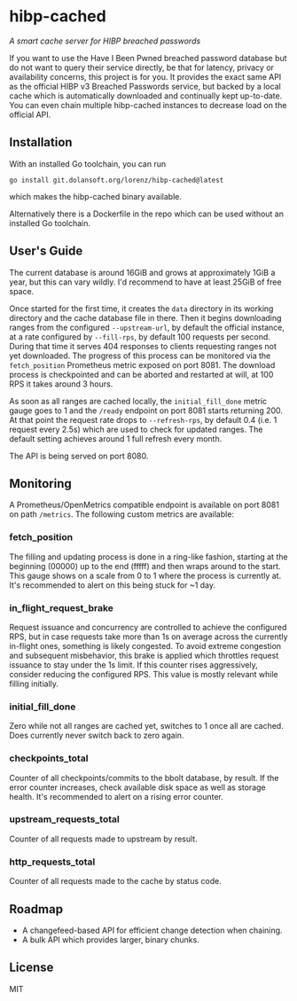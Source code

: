 # hibp-cached
*A smart cache server for HIBP breached passwords*

If you want to use the Have I Been Pwned breached password database but do not
want to query their service directly, be that for latency, privacy or
availability concerns, this project is for you. It provides the exact same API
as the official HIBP v3 Breached Passwords service, but backed by a local cache
which is automatically downloaded and continually kept up-to-date. You can even
chain multiple hibp-cached instances to decrease load on the official API.

## Installation
With an installed Go toolchain, you can run
```
go install git.dolansoft.org/lorenz/hibp-cached@latest
```
which makes the hibp-cached binary available.

Alternatively there is a Dockerfile in the repo which can be used without an
installed Go toolchain.

## User's Guide
The current database is around 16GiB and grows at approximately 1GiB a year,
but this can vary wildly. I'd recommend to have at least 25GiB of free space.

Once started for the first time, it creates the `data` directory in its working
directory and the cache database file in there. Then it begins downloading
ranges from the configured `--upstream-url`, by default the official instance,
at a rate configured by `--fill-rps`, by default 100 requests per second.
During that time it serves 404 responses to clients requesting ranges not yet
downloaded. The progress of this process can be monitored via the
`fetch_position` Prometheus metric exposed on port 8081. The download process
is checkpointed and can be aborted and restarted at will, at 100 RPS it takes
around 3 hours.

As soon as all ranges are cached locally, the `initial_fill_done` metric gauge
goes to 1 and the `/ready` endpoint on port 8081 starts returning 200. At that
point the request rate drops to `--refresh-rps`, by default 0.4 (i.e. 1 request
every 2.5s) which are used to check for updated ranges. The default setting
achieves around 1 full refresh every month.

The API is being served on port 8080.

## Monitoring
A Prometheus/OpenMetrics compatible endpoint is available on port 8081 on path
`/metrics`. The following custom metrics are available:

### fetch_position
The filling and updating process is done in a ring-like fashion, starting at
the beginning (00000) up to the end (fffff) and then wraps around to the start.
This gauge shows on a scale from 0 to 1 where the process is currently at.
It's recommended to alert on this being stuck for ~1 day.

### in_flight_request_brake
Request issuance and concurrency are controlled to achieve the configured RPS,
but in case requests take more than 1s on average across the currently
in-flight ones, something is likely congested. To avoid extreme congestion and
subsequent misbehavior, this brake is applied which throttles request issuance
to stay under the 1s limit. If this counter rises aggressively, consider
reducing the configured RPS. This value is mostly relevant while filling
initially.

### initial_fill_done
Zero while not all ranges are cached yet, switches to 1 once all are cached.
Does currently never switch back to zero again.

### checkpoints_total
Counter of all checkpoints/commits to the bbolt database, by result.
If the error counter increases, check available disk space as well as storage
health.
It's recommended to alert on a rising error counter.

### upstream_requests_total
Counter of all requests made to upstream by result.

### http_requests_total
Counter of all requests made to the cache by status code.

## Roadmap
* A changefeed-based API for efficient change detection when chaining.
* A bulk API which provides larger, binary chunks.

## License
MIT